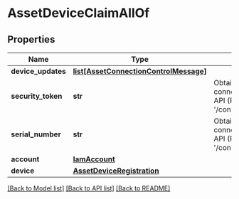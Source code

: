 # AssetDeviceClaimAllOf

## Properties
Name | Type | Description | Notes
------------ | ------------- | ------------- | -------------
**device_updates** | [**list[AssetConnectionControlMessage]**](AssetConnectionControlMessage.md) |  | [optional] 
**security_token** | **str** | Obtained from the device connector management UI or API (REST endpoint &#39;/connector/SecurityTokens&#39;).   | [optional] 
**serial_number** | **str** | Obtained from the device connector management UI or API (REST endpoint &#39;/connector/DeviceIdentifiers&#39;).    | [optional] 
**account** | [**IamAccount**](.md) |  | [optional] 
**device** | [**AssetDeviceRegistration**](.md) |  | [optional] 

[[Back to Model list]](../README.md#documentation-for-models) [[Back to API list]](../README.md#documentation-for-api-endpoints) [[Back to README]](../README.md)


